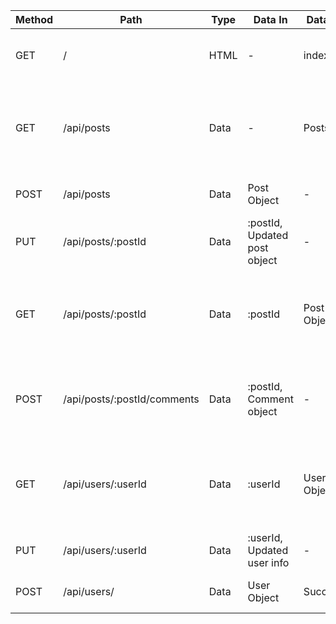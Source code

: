 | Method | Path | Type | Data In | Data Out | Description |
|--------|------|------|---------|----------|-------------|
| GET    | /    | HTML | -       | index.html | Returns index.html to display page |
| GET    | /api/posts    | Data | -       | Posts | Returns json containing posts to display on the front page |
| POST   | /api/posts | Data | Post Object | - | Sends a new post to the DB |
| PUT    | /api/posts/:postId | Data | :postId, Updated post object | - | Changes a post object in the DB |
| GET    | /api/posts/:postId    | Data | :postId       | Post Object | Returns json containing a specific post and its associated comments |
| POST   | /api/posts/:postId/comments | Data | :postId, Comment object | - | Sends a comment to the DB associated with a given post |
| GET    | /api/users/:userId | Data | :userId | User Object | Returns the user's data to the page (Name, address, birthday, photo) |
| PUT    | /api/users/:userId | Data | :userId, Updated user info | - | Updates user information |
| POST   | /api/users/ | Data | User Object | Success | Posts new user to the db | 
